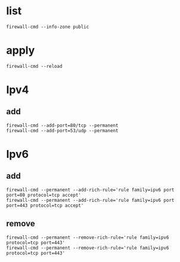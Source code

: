 # list
    firewall-cmd --info-zone public
# apply 
    firewall-cmd --reload

# Ipv4
## add
    firewall-cmd --add-port=80/tcp --permanent
    firewall-cmd --add-port=53/udp --permanent

# Ipv6
## add 
    firewall-cmd --permanent --add-rich-rule='rule family=ipv6 port port=80 protocol=tcp accept'
    firewall-cmd --permanent --add-rich-rule='rule family=ipv6 port port=443 protocol=tcp accept'
## remove
    firewall-cmd --permanent --remove-rich-rule='rule family=ipv6 protocol=tcp port=443'
    firewall-cmd --permanent --remove-rich-rule='rule family=ipv6 protocol=tcp port=443'

